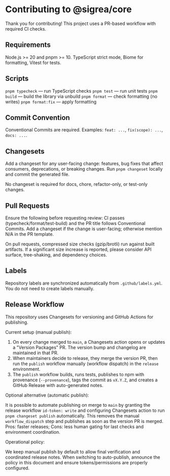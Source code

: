 # Contributing to @sigrea/core

Thank you for contributing! This project uses a PR-based workflow with required CI checks.

## Requirements

Node.js >= 20 and pnpm >= 10.
TypeScript strict mode, Biome for formatting, Vitest for tests.

## Scripts

`pnpm typecheck` — run TypeScript checks
`pnpm test` — run unit tests
`pnpm build` — build the library via unbuild
`pnpm format` — check formatting (no writes)
`pnpm format:fix` — apply formatting

## Commit Convention

Conventional Commits are required. Examples: `feat: ...`, `fix(scope): ...`, `docs: ...`.

## Changesets

Add a changeset for any user-facing change:
features, bug fixes that affect consumers, deprecations, or breaking changes.
Run `pnpm changeset` locally and commit the generated file.

No changeset is required for docs, chore, refactor-only, or test-only changes.

## Pull Requests

Ensure the following before requesting review:
CI passes (typecheck/format/test-build) and the PR title follows Conventional Commits.
Add a changeset if the change is user-facing; otherwise mention N/A in the PR template.

On pull requests, compressed size checks (gzip/brotli) run against built artifacts.
If a significant size increase is reported, please consider API surface, tree-shaking, and dependency choices.

## Labels

Repository labels are synchronized automatically from `.github/labels.yml`.
You do not need to create labels manually.

## Release Workflow

This repository uses Changesets for versioning and GitHub Actions for publishing.

Current setup (manual publish):

1. On every change merged to `main`, a Changesets action opens or updates a "Version Packages" PR.
   The version bump and changelog are maintained in that PR.
2. When maintainers decide to release, they merge the version PR, then run the `publish` workflow manually (workflow dispatch) in the `release` environment.
3. The `publish` workflow builds, runs tests, publishes to npm with provenance (`--provenance`), tags the commit as `vX.Y.Z`, and creates a GitHub Release with auto-generated notes.

Optional alternative (automatic publish):

It is possible to automate publishing on merge to `main` by granting the release workflow `id-token: write` and configuring Changesets action to run `pnpm changeset publish` automatically. This removes the manual `workflow_dispatch` step and publishes as soon as the version PR is merged. Pros: faster releases; Cons: less human gating for last checks and environment coordination.

Operational policy:

We keep manual publish by default to allow final verification and coordinated release notes. When switching to auto-publish, announce the policy in this document and ensure tokens/permissions are properly configured.
